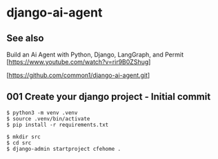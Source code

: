 # django-ai-agent

## See also

Build an Ai Agent with Python, Django, LangGraph, and Permit
[https://www.youtube.com/watch?v=rir9B0ZShug]

[https://github.com/common1/django-ai-agent.git]

## 001 Create your django project - Initial commit

```
$ python3 -m venv .venv
$ source .venv/bin/activate
$ pip install -r requirements.txt

$ mkdir src
$ cd src
$ django-admin startproject cfehome .
```
